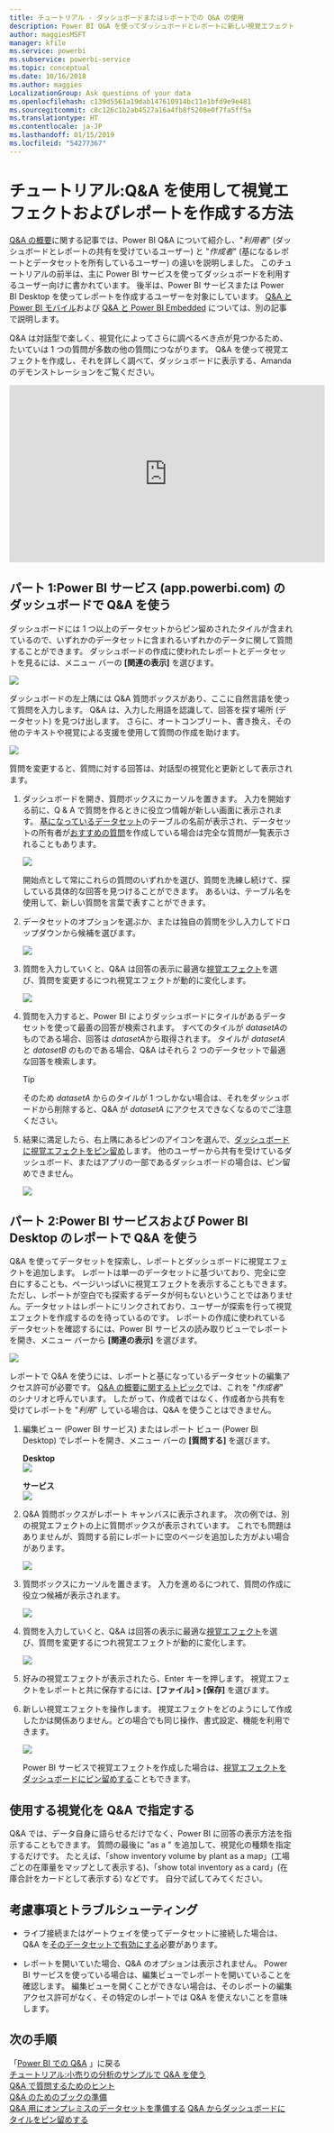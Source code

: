 ```yaml
---
title: チュートリアル - ダッシュボードまたはレポートでの Q&A の使用
description: Power BI Q&A を使ってダッシュボードとレポートに新しい視覚エフェクトを作成する方法についてのチュートリアルです。
author: maggiesMSFT
manager: kfile
ms.service: powerbi
ms.subservice: powerbi-service
ms.topic: conceptual
ms.date: 10/16/2018
ms.author: maggies
LocalizationGroup: Ask questions of your data
ms.openlocfilehash: c139d5561a19dab147610914bc11e1bfd9e9e481
ms.sourcegitcommit: c8c126c1b2ab4527a16a4fb8f5208e0f7fa5ff5a
ms.translationtype: HT
ms.contentlocale: ja-JP
ms.lasthandoff: 01/15/2019
ms.locfileid: "54277367"
---
```

# <a name="tutorial-how-to-use-qa-to-create-visualizations-and-build-reports"></a>チュートリアル:Q&A を使用して視覚エフェクトおよびレポートを作成する方法
[Q&A の概要](consumer/end-user-q-and-a.md)に関する記事では、Power BI Q&A について紹介し、"*利用者*" (ダッシュボードとレポートの共有を受けているユーザー) と "*作成者*" (基になるレポートとデータセットを所有しているユーザー) の違いを説明しました。 このチュートリアルの前半は、主に Power BI サービスを使ってダッシュボードを利用するユーザー向けに書かれています。 後半は、Power BI サービスまたは Power BI Desktop を使ってレポートを作成するユーザーを対象にしています。 [Q&A と Power BI モバイル](consumer/mobile/mobile-apps-ios-qna.md)および [Q&A と Power BI Embedded](developer/qanda.md) については、別の記事で説明します。

Q&A は対話型で楽しく、視覚化によってさらに調べるべき点が見つかるため、たいていは 1 つの質問が多数の他の質問につながります。 Q&A を使って視覚エフェクトを作成し、それを詳しく調べて、ダッシュボードに表示する、Amanda のデモンストレーションをご覧ください。

<iframe width="560" height="315" src="https://www.youtube.com/embed/qMf7OLJfCz8?list=PL1N57mwBHtN0JFoKSR0n-tBkUJHeMP2cP" frameborder="0" allowfullscreen></iframe>

## <a name="part-1-use-qa-on-a-dashboard-in-power-bi-service-apppowerbicom"></a>パート 1:Power BI サービス (app.powerbi.com) のダッシュボードで Q&A を使う
ダッシュボードには 1 つ以上のデータセットからピン留めされたタイルが含まれているので、いずれかのデータセットに含まれるいずれかのデータに関して質問することができます。 ダッシュボードの作成に使われたレポートとデータセットを見るには、メニュー バーの **[関連の表示]** を選びます。

![](media/power-bi-tutorial-q-and-a/power-bi-view-related.png)

ダッシュボードの左上隅には Q&A 質問ボックスがあり、ここに自然言語を使って質問を入力します。 Q&A は、入力した用語を認識して、回答を探す場所 (データセット) を見つけ出します。 さらに、オートコンプリート、書き換え、その他のテキストや視覚による支援を使用して質問の作成を助けます。

![](media/power-bi-tutorial-q-and-a/powerbi-qna.png)

質問を変更すると、質問に対する回答は、対話型の視覚化と更新として表示されます。

1. ダッシュボードを開き、質問ボックスにカーソルを置きます。 入力を開始する前に、Q & A で質問を作るときに役立つ情報が新しい画面に表示されます。 [基になっているデータセット](service-get-data.md)のテーブルの名前が表示され、データセットの所有者が[おすすめの質問](service-q-and-a-create-featured-questions.md)を作成している場合は完全な質問が一覧表示されることもあります。

   ![](media/power-bi-tutorial-q-and-a/powerbi-qna-cursor.png)

   開始点として常にこれらの質問のいずれかを選び、質問を洗練し続けて、探している具体的な回答を見つけることができます。 あるいは、テーブル名を使用して、新しい質問を言葉で表すことができます。

2. データセットのオプションを選ぶか、または独自の質問を少し入力してドロップダウンから候補を選びます。

   ![](media/power-bi-tutorial-q-and-a/powerbi-qna-list.png)

3. 質問を入力していくと、Q&A は回答の表示に最適な[視覚エフェクト](visuals/power-bi-visualization-types-for-reports-and-q-and-a.md)を選び、質問を変更するにつれ視覚エフェクトが動的に変化します。

   ![](media/power-bi-tutorial-q-and-a/powerbi-qna-viz.png)

4. 質問を入力すると、Power BI によりダッシュボードにタイルがあるデータセットを使って最善の回答が検索されます。  すべてのタイルが *datasetA*のものである場合、回答は *datasetA*から取得されます。  タイルが *datasetA* と *datasetB* のものである場合、Q&A はそれら 2 つのデータセットで最適な回答を検索します。

   > [!TIP]
   > そのため *datasetA* からのタイルが 1 つしかない場合は、それをダッシュボードから削除すると、Q&A が *datasetA* にアクセスできなくなるのでご注意ください。
   >
   >
5. 結果に満足したら、右上隅にあるピンのアイコンを選んで、[ダッシュボードに視覚エフェクトをピン留め](service-dashboard-pin-tile-from-q-and-a.md)します。 他のユーザーから共有を受けているダッシュボード、またはアプリの一部であるダッシュボードの場合は、ピン留めできません。

   ![](media/power-bi-tutorial-q-and-a/pbi_qna_finish-typing-question.jpg)

##    <a name="part-2-use-qa-in-a-report-in-power-bi-service-or-power-bi-desktop"></a>パート 2:Power BI サービスおよび Power BI Desktop のレポートで Q&A を使う

Q&A を使ってデータセットを探索し、レポートとダッシュボードに視覚エフェクトを追加します。 レポートは単一のデータセットに基づいており、完全に空白にすることも、ページいっぱいに視覚エフェクトを表示することもできます。 ただし、レポートが空白でも探索するデータが何もないということではありません。データセットはレポートにリンクされており、ユーザーが探索を行って視覚エフェクトを作成するのを待っているのです。  レポートの作成に使われているデータセットを確認するには、Power BI サービスの読み取りビューでレポートを開き、メニュー バーから **[関連の表示]** を選びます。

![](media/power-bi-tutorial-q-and-a/power-bi-view-related.png)

レポートで Q&A を使うには、レポートと基になっているデータセットの編集アクセス許可が必要です。 [Q&A の概要に関するトピック](consumer/end-user-q-and-a.md)では、これを "*作成者*" のシナリオと呼んでいます。 したがって、作成者ではなく、作成者から共有を受けてレポートを "*利用*" している場合は、Q&A を使うことはできません。

1. 編集ビュー (Power BI サービス) またはレポート ビュー (Power BI Desktop) でレポートを開き、メニュー バーの **[質問する]** を選びます。

    **Desktop**    
    ![](media/power-bi-tutorial-q-and-a/power-bi-desktop-question.png)

    **サービス**    
    ![](media/power-bi-tutorial-q-and-a/power-bi-service.png)

2. Q&A 質問ボックスがレポート キャンバスに表示されます。 次の例では、別の視覚エフェクトの上に質問ボックスが表示されています。 これでも問題はありませんが、質問する前にレポートに空のページを追加した方がよい場合があります。

    ![](media/power-bi-tutorial-q-and-a/power-bi-ask-question.png)

3. 質問ボックスにカーソルを置きます。 入力を進めるにつれて、質問の作成に役立つ候補が表示されます。

   ![](media/power-bi-tutorial-q-and-a/power-bi-q-and-a-suggestions.png)

4. 質問を入力していくと、Q&A は回答の表示に最適な[視覚エフェクト](visuals/power-bi-visualization-types-for-reports-and-q-and-a.md)を選び、質問を変更するにつれ視覚エフェクトが動的に変化します。

   ![](media/power-bi-tutorial-q-and-a/power-bi-q-and-a-visual.png)

5. 好みの視覚エフェクトが表示されたら、Enter キーを押します。 視覚エフェクトをレポートと共に保存するには、**[ファイル] > [保存]** を選びます。

6. 新しい視覚エフェクトを操作します。 視覚エフェクトをどのようにして作成したかは関係ありません。どの場合でも同じ操作、書式設定、機能を利用できます。

   ![](media/power-bi-tutorial-q-and-a/power-bi-q-and-a-ellipses.png)

   Power BI サービスで視覚エフェクトを作成した場合は、[視覚エフェクトをダッシュボードにピン留めする](service-dashboard-pin-tile-from-q-and-a.md)こともできます。

## <a name="tell-qa-which-visualization-to-use"></a>使用する視覚化を Q&A で指定する
Q&A では、データ自身に語らせるだけでなく、Power BI に回答の表示方法を指示することもできます。 質問の最後に "as a <visualization type>" を追加して、視覚化の種類を指定するだけです。  たとえば、「show inventory volume by plant as a map」(工場ごとの在庫量をマップとして表示する)、「show total inventory as a card」(在庫合計をカードとして表示する) などです。  自分で試してみてください。

##  <a name="considerations-and-troubleshooting"></a>考慮事項とトラブルシューティング
- ライブ接続またはゲートウェイを使ってデータセットに接続した場合は、Q&A を[そのデータセットで有効にする](service-q-and-a-direct-query.md)必要があります。

- レポートを開いていた場合、Q&A のオプションは表示されません。 Power BI サービスを使っている場合は、編集ビューでレポートを開いていることを確認します。 編集ビューを開くことができない場合は、そのレポートの編集アクセス許可がなく、その特定のレポートでは Q&A を使えないことを意味します。

## <a name="next-steps"></a>次の手順
「[Power BI での Q&A](consumer/end-user-q-and-a.md) 」に戻る  
[チュートリアル:小売りの分析のサンプルで Q&A を使う](power-bi-visualization-introduction-to-q-and-a.md)   
[Q&A で質問するためのヒント](consumer/end-user-q-and-a-tips.md)   
[Q&A のためのブックの準備](service-prepare-data-for-q-and-a.md)  
[Q&A 用にオンプレミスのデータセットを準備する](service-q-and-a-direct-query.md)
[Q&A からダッシュボードにタイルをピン留めする](service-dashboard-pin-tile-from-q-and-a.md)
